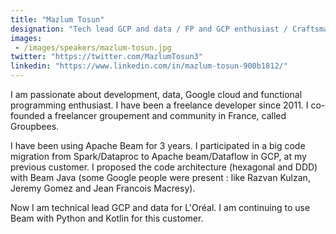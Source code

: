 ```yaml
---
title: "Mazlum Tosun"
designation: "Tech lead GCP and data / FP and GCP enthusiast / Craftsman"
images: 
 - /images/speakers/mazlum-tosun.jpg
twitter: "https://twitter.com/MazlumTosun3"
linkedin: "https://www.linkedin.com/in/mazlum-tosun-900b1812/"
---
```


I am passionate about development, data, Google cloud and functional programming enthusiast. I have been a freelance developer since 2011. I co-founded a freelancer groupement and community in France, called Groupbees.

I have been using Apache Beam for 3 years. I participated in a big code migration from Spark/Dataproc to Apache beam/Dataflow in GCP, at my previous customer. I proposed the code architecture (hexagonal and DDD) with Beam Java (some Google people were present : like Razvan Kulzan, Jeremy Gomez and Jean Francois Macresy).

Now I am technical lead GCP and data for L'Oréal. I am continuing to use Beam with Python and Kotlin for this customer.